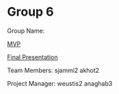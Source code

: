 # Group 6
Group Name: 

[MVP](https://docs.google.com/document/d/1ww_i7vpcC7TzHSJaJx06a6J1iT95zQdE_StNTty9E9s/edit?usp=sharing)


[Final Presentation](https://docs.google.com/presentation/d/1fplizoJqP0HvyX5r2GvK3U6KkHxyenKaopUHkPJvULE/edit?usp=sharing)

Team Members: 
sjammi2
akhot2


Project Manager: 
weustis2
anaghab3
